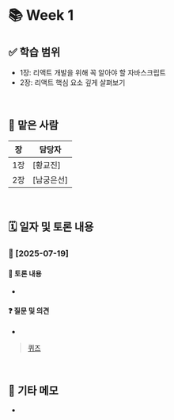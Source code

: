 # 📚 Week 1

## ✅ 학습 범위
- 1장: 리액트 개발을 위해 꼭 알아야 할 자바스크립트
- 2장: 리액트 핵심 요소 깊게 살펴보기

<br/>

## 👤 맡은 사람
| 장 | 담당자 |
|----|--------|
| 1장 | [황교진] |
| 2장 | [남궁은선] |

<br/>

## 🗓️ 일자 및 토론 내용

### 📅 [2025-07-19]

#### 💬 토론 내용
- 

#### ❓ 질문 및 의견

- 

> [퀴즈](https://github.com/KyoJin-Hwang/Modern-React-Deep-Dive/blob/main/Week1/quiz.md)

<br/>

## 📝 기타 메모
- 